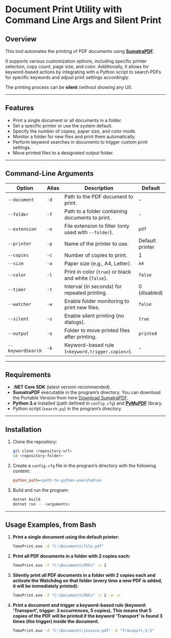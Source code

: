 
# Document Print Utility with Command Line Args and Silent Print

## Overview
This tool automates the printing of PDF documents using **[SumatraPDF](https://www.sumatrapdfreader.org)**.

It supports various customization options, including specific printer selection, copy count, page size, and color. 
Additionally, it allows for keyword-based actions by integrating with a Python script to search PDFs for specific keywords and adjust print settings accordingly.

The printing process can be **silent** (without showing any UI).

---

## Features
- Print a single document or all documents in a folder.
- Set a specific printer or use the system default.
- Specify the number of copies, paper size, and color mode.
- Monitor a folder for new files and print them automatically.
- Perform keyword searches in documents to trigger custom print settings.
- Move printed files to a designated output folder.

---

## Command-Line Arguments

| Option              | Alias | Description                                                                                              | Default          |
|---------------------|-------|----------------------------------------------------------------------------------------------------------|------------------|
| `--document`        | `-d`  | Path to the PDF document to print.                                                                        | -                |
| `--folder`          | `-f`  | Path to a folder containing documents to print.                                                           | -                |
| `--extension`       | `-e`  | File extension to filter (only used with `--folder`).                                                     | `pdf`            |
| `--printer`         | `-p`  | Name of the printer to use.                                                                               | Default printer  |
| `--copies`          | `-c`  | Number of copies to print.                                                                                | 1                |
| `--size`            | `-a`  | Paper size (e.g., A4, Letter).                                                                            | `A4`             |
| `--color`           | `-l`  | Print in color (`true`) or black and white (`false`).                                                     | `false`          |
| `--timer`           | `-t`  | Interval (in seconds) for repeated printing.                                                              | 0 (disabled)     |
| `--watcher`         | `-w`  | Enable folder monitoring to print new files.                                                              | `false`          |
| `--silent`          | `-s`  | Enable silent printing (no dialogs).                                                                      | `true`           |
| `--output`          | `-o`  | Folder to move printed files after printing.                                                              | `printed`        |
| `--keywordSearch`   | `-k`  | Keyword-based rule (`<keyword,trigger,copies>`).                                                          | -                |

---

## Requirements
- **.NET Core SDK** (latest version recommended).
- **SumatraPDF** executable in the program’s directory. You can download the Portable Version from here [Download SumatraPDF](https://www.sumatrapdfreader.org/download-free-pdf-viewer).
- **Python 3.x** installed (path defined in `config.cfg`) and **[PyMuPDF](https://github.com/pymupdf/PyMuPDF)** library.
- Python script (`search.py`) in the program’s directory.

---

## Installation
1. Clone the repository:
   ```bash
   git clone <repository-url>
   cd <repository-folder>
   ```

2. Create a `config.cfg` file in the program’s directory with the following content:
   ```cfg
   python_path=<path-to-python-executable>
   ```

3. Build and run the program:
   ```bash
   dotnet build
   dotnet run -- <arguments>
   ```

---

## Usage Examples, from Bash

1. **Print a single document using the default printer:**
   ```bash
   TomoPrint.exe -d "C:\Documents\file.pdf"
   ```

2. **Print all PDF documents in a folder with 2 copies each:**
   ```bash
   TomoPrint.exe -f "C:\Documents\PDFs" -c 2
   ```

3. **Silently print all PDF documents in a folder with 2 copies each and activate the Watchdog on that folder (every time a new PDF is added, it will be immediately printed):**
   ```bash
   TomoPrint.exe -f "C:\Documents\PDFs" -c 2 -w -s
   ```

4. **Print a document and trigger a keyword-based rule (keyword: 'Transport', trigger: 3 occurrences, 5 copies). This means that 5 copies of the PDF will be printed if the keyword 'Transport' is found 3 times (the trigger) inside the document.**
   ```bash
   TomoPrint.exe -d "C:\Documents\invoice.pdf" -k "Transport,3,5"
   ```
